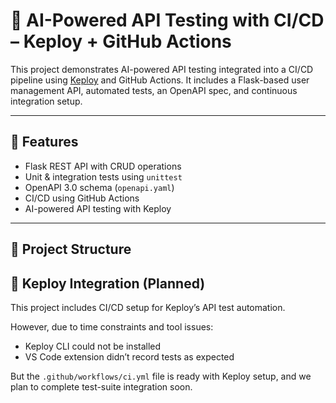 # 🚀 AI-Powered API Testing with CI/CD – Keploy + GitHub Actions

This project demonstrates AI-powered API testing integrated into a CI/CD pipeline using [Keploy](https://keploy.io) and GitHub Actions. It includes a Flask-based user management API, automated tests, an OpenAPI spec, and continuous integration setup.

---

## 🧠 Features

- Flask REST API with CRUD operations
- Unit & integration tests using `unittest`
- OpenAPI 3.0 schema (`openapi.yaml`)
- CI/CD using GitHub Actions
- AI-powered API testing with Keploy

---

## 📁 Project Structure

## 🤖 Keploy Integration (Planned)

This project includes CI/CD setup for Keploy’s API test automation.

However, due to time constraints and tool issues:
- Keploy CLI could not be installed
- VS Code extension didn’t record tests as expected

But the `.github/workflows/ci.yml` file is ready with Keploy setup, and we plan to complete test-suite integration soon.
